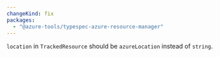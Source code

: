 ```yaml
---
changeKind: fix
packages:
  - "@azure-tools/typespec-azure-resource-manager"
---
```


`location` in `TrackedResource` should be `azureLocation` instead of `string`.